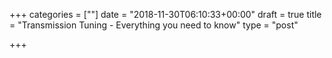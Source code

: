 +++
categories = [""]
date = "2018-11-30T06:10:33+00:00"
draft = true
title = "Transmission Tuning - Everything you need to know"
type = "post"

+++
